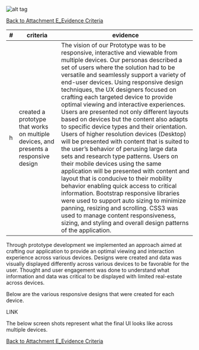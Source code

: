 ![alt tag](https://github.com/AccentureFed/process-documentation/raw/master/agile-process-photos/response-images/proposal-header.png)

[Back to Attachment E_Evidence Criteria](https://github.com/AccentureFed/18FRFQ-Response/blob/master/process-documentation/evidence/README.md)

|#|criteria|evidence|
|-------|---------------|------------------|
|h|created a prototype that works on multiple devices, and presents a responsive design |The vision of our Prototype was to be responsive, interactive and viewable from multiple devices. Our personas described a set of users where the solution had to be versatile and seamlessly support a variety of end-user devices. Using responsive design techniques, the UX designers focused on crafting each targeted device to provide optimal viewing and interactive experiences. Users are presented not only different layouts based on devices but the content also adapts to specific device types and their orientation. Users of higher resolution devices (Desktop) will be presented with content that is suited to the user’s behavior of perusing large data sets and research type patterns. Users on their mobile devices using the same application will be presented with content and layout that is conducive to their mobility behavior enabling quick access to critical information. Bootstrap responsive libraries were used to support auto sizing to minimize panning, resizing and scrolling. CSS3 was used to manage content responsiveness, sizing, and styling and overall design patterns of the application.|

Through prototype development we implemented an approach aimed at crafting our application to provide an optimal viewing and interaction experience across various devices.  Designs were created and data was visually displayed differently across various devices to be favorable for the user.  Thought and user engagement was done to understand what information and data was critical to be displayed with limited real-estate across devices. 

Below are the various responsive designs that were created for each device. 

LINK

The below screen shots represent what the final UI looks like across multiple devices.




[Back to Attachment E_Evidence Criteria](https://github.com/AccentureFed/18FRFQ-Response/blob/master/process-documentation/evidence/README.md)


